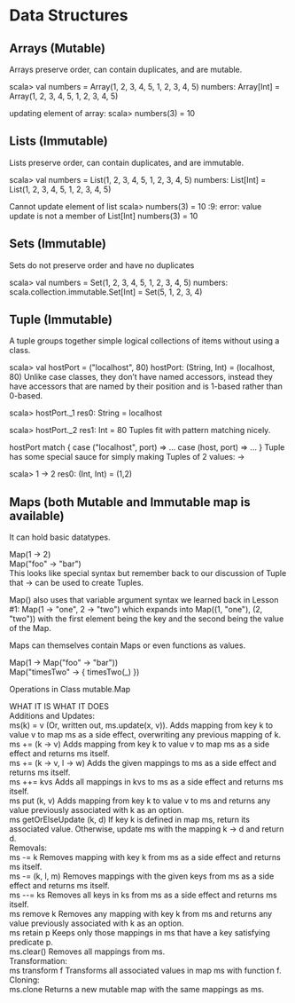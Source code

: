 # Data Structures

## Arrays (Mutable)
Arrays preserve order, can contain duplicates, and are mutable.

scala> val numbers = Array(1, 2, 3, 4, 5, 1, 2, 3, 4, 5)
numbers: Array[Int] = Array(1, 2, 3, 4, 5, 1, 2, 3, 4, 5)

updating element of array:
scala> numbers(3) = 10

## Lists (Immutable)
Lists preserve order, can contain duplicates, and are immutable.

scala> val numbers = List(1, 2, 3, 4, 5, 1, 2, 3, 4, 5)
numbers: List[Int] = List(1, 2, 3, 4, 5, 1, 2, 3, 4, 5)

Cannot update element of list
scala> numbers(3) = 10
<console>:9: error: value update is not a member of List[Int]
              numbers(3) = 10
  
## Sets (Immutable)
Sets do not preserve order and have no duplicates

scala> val numbers = Set(1, 2, 3, 4, 5, 1, 2, 3, 4, 5)
numbers: scala.collection.immutable.Set[Int] = Set(5, 1, 2, 3, 4)

## Tuple (Immutable)
A tuple groups together simple logical collections of items without using a class.

scala> val hostPort = ("localhost", 80)
hostPort: (String, Int) = (localhost, 80)
Unlike case classes, they don’t have named accessors, instead they have accessors that are named by their position and is 1-based rather than 0-based.

scala> hostPort._1
res0: String = localhost

scala> hostPort._2
res1: Int = 80
Tuples fit with pattern matching nicely.

hostPort match {
  case ("localhost", port) => ...
  case (host, port) => ...
}
Tuple has some special sauce for simply making Tuples of 2 values: ->

scala> 1 -> 2
res0: (Int, Int) = (1,2)

## Maps (both Mutable and Immutable map is available)
It can hold basic datatypes.

Map(1 -> 2) <br />
Map("foo" -> "bar") <br />
This looks like special syntax but remember back to our discussion of Tuple that -> can be used to create Tuples. <br />

Map() also uses that variable argument syntax we learned back in Lesson #1: Map(1 -> "one", 2 -> "two") which expands into Map((1, "one"), (2, "two")) with the first element being the key and the second being the value of the Map. <br />

Maps can themselves contain Maps or even functions as values. <br />

Map(1 -> Map("foo" -> "bar")) <br />
Map("timesTwo" -> { timesTwo(_) }) <br />

Operations in Class mutable.Map <br />

WHAT IT IS	WHAT IT DOES <br />
Additions and Updates: <br />
ms(k) = v	(Or, written out, ms.update(x, v)). Adds mapping from key k to value v to map ms as a side effect, overwriting any previous mapping of k. <br />
ms += (k -> v)	Adds mapping from key k to value v to map ms as a side effect and returns ms itself. <br />
ms += (k -> v, l -> w)	Adds the given mappings to ms as a side effect and returns ms itself. <br />
ms ++= kvs	Adds all mappings in kvs to ms as a side effect and returns ms itself. <br />
ms put (k, v)	Adds mapping from key k to value v to ms and returns any value previously associated with k as an option. <br />
ms getOrElseUpdate (k, d)	If key k is defined in map ms, return its associated value. Otherwise, update ms with the mapping k -> d and return d. <br />
Removals:	<br />
ms -= k	Removes mapping with key k from ms as a side effect and returns ms itself. <br />
ms -= (k, l, m)	Removes mappings with the given keys from ms as a side effect and returns ms itself. <br />
ms --= ks	Removes all keys in ks from ms as a side effect and returns ms itself. <br />
ms remove k	Removes any mapping with key k from ms and returns any value previously associated with k as an option. <br />
ms retain p	Keeps only those mappings in ms that have a key satisfying predicate p. <br />
ms.clear()	Removes all mappings from ms. <br />
Transformation:	<br />
ms transform f	Transforms all associated values in map ms with function f. <br />
Cloning: <br />
ms.clone	Returns a new mutable map with the same mappings as ms. <br />

